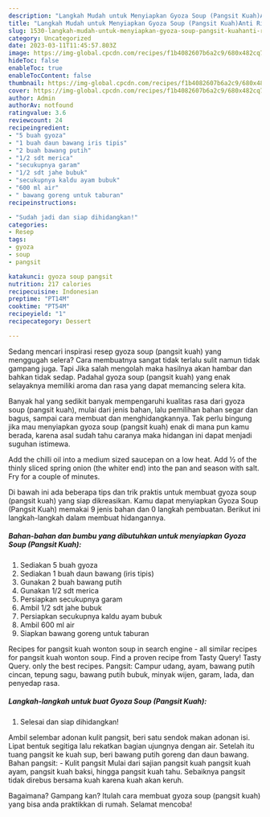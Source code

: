 ```yaml
---
description: "Langkah Mudah untuk Menyiapkan Gyoza Soup (Pangsit Kuah)Anti Ribet"
title: "Langkah Mudah untuk Menyiapkan Gyoza Soup (Pangsit Kuah)Anti Ribet"
slug: 1530-langkah-mudah-untuk-menyiapkan-gyoza-soup-pangsit-kuahanti-ribet
category: Uncategorized
date: 2023-03-11T11:45:57.803Z
image: https://img-global.cpcdn.com/recipes/f1b4082607b6a2c9/680x482cq70/gyoza-soup-pangsit-kuah-foto-resep-utama.jpg
hideToc: false
enableToc: true
enableTocContent: false
thumbnail: https://img-global.cpcdn.com/recipes/f1b4082607b6a2c9/680x482cq70/gyoza-soup-pangsit-kuah-foto-resep-utama.jpg
cover: https://img-global.cpcdn.com/recipes/f1b4082607b6a2c9/680x482cq70/gyoza-soup-pangsit-kuah-foto-resep-utama.jpg
author: Admin
authorAv: notfound
ratingvalue: 3.6
reviewcount: 24
recipeingredient:
- "5 buah gyoza"
- "1 buah daun bawang iris tipis"
- "2 buah bawang putih"
- "1/2 sdt merica"
- "secukupnya garam"
- "1/2 sdt jahe bubuk"
- "secukupnya kaldu ayam bubuk"
- "600 ml air"
- " bawang goreng untuk taburan"
recipeinstructions:

- "Sudah jadi dan siap dihidangkan!"
categories:
- Resep
tags:
- gyoza
- soup
- pangsit

katakunci: gyoza soup pangsit 
nutrition: 217 calories
recipecuisine: Indonesian
preptime: "PT14M"
cooktime: "PT54M"
recipeyield: "1"
recipecategory: Dessert

---
```



Sedang mencari inspirasi resep gyoza soup (pangsit kuah) yang menggugah selera? Cara membuatnya sangat tidak terlalu sulit namun tidak gampang juga. Tapi Jika salah mengolah maka hasilnya akan hambar dan bahkan tidak sedap. Padahal gyoza soup (pangsit kuah) yang enak selayaknya memiliki aroma dan rasa yang dapat memancing selera kita.


Banyak hal yang sedikit banyak mempengaruhi kualitas rasa dari gyoza soup (pangsit kuah), mulai dari jenis bahan, lalu pemilihan bahan segar dan bagus, sampai cara membuat dan menghidangkannya. Tak perlu bingung jika mau menyiapkan gyoza soup (pangsit kuah) enak di mana pun kamu berada, karena asal sudah tahu caranya maka hidangan ini dapat menjadi suguhan istimewa.

Add the chilli oil into a medium sized saucepan on a low heat. Add ½ of the thinly sliced spring onion (the whiter end) into the pan and season with salt. Fry for a couple of minutes.


Di bawah ini ada beberapa tips dan trik praktis untuk membuat gyoza soup (pangsit kuah) yang siap dikreasikan. Kamu dapat menyiapkan Gyoza Soup (Pangsit Kuah) memakai 9 jenis bahan dan 0 langkah pembuatan. Berikut ini langkah-langkah dalam membuat hidangannya.

<!--inarticleads1-->

##### Bahan-bahan dan bumbu yang dibutuhkan untuk menyiapkan Gyoza Soup (Pangsit Kuah):

1. Sediakan 5 buah gyoza
1. Sediakan 1 buah daun bawang (iris tipis)
1. Gunakan 2 buah bawang putih
1. Gunakan 1/2 sdt merica
1. Persiapkan secukupnya garam
1. Ambil 1/2 sdt jahe bubuk
1. Persiapkan secukupnya kaldu ayam bubuk
1. Ambil 600 ml air
1. Siapkan  bawang goreng untuk taburan


Recipes for pangsit kuah wonton soup in search engine - all similar recipes for pangsit kuah wonton soup. Find a proven recipe from Tasty Query! Tasty Query. only the best recipes. Pangsit: Campur udang, ayam, bawang putih cincan, tepung sagu, bawang putih bubuk, minyak wijen, garam, lada, dan penyedap rasa. 

<!--inarticleads2-->

##### Langkah-langkah untuk buat Gyoza Soup (Pangsit Kuah):


1. Selesai dan siap dihidangkan!

Ambil selembar adonan kulit pangsit, beri satu sendok makan adonan isi. Lipat bentuk segitiga lalu rekatkan bagian ujungnya dengan air. Setelah itu tuang pangsit ke kuah sup, beri bawang putih goreng dan daun bawang. Bahan pangsit: - Kulit pangsit Mulai dari sajian pangsit kuah pangsit kuah ayam, pangsit kuah baksi, hingga pangsit kuah tahu. Sebaiknya pangsit tidak direbus bersama kuah karena kuah akan keruh. 

Bagaimana? Gampang kan? Itulah cara membuat gyoza soup (pangsit kuah) yang bisa anda praktikkan di rumah. Selamat mencoba!
